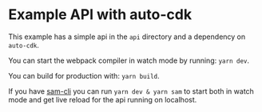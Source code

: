 # Example API with auto-cdk

This example has a simple api in the `api` directory and a dependency on `auto-cdk`.

You can start the webpack compiler in watch mode by running: `yarn dev`.

You can build for production with: `yarn build`.

If you have [sam-cli](https://docs.aws.amazon.com/serverless-application-model/latest/developerguide/serverless-sam-cli-install.html) you can run `yarn dev & yarn sam` to start both in watch mode and get live reload for the api running on localhost.
